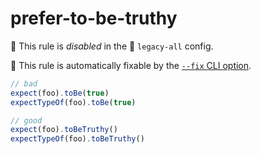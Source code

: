 # prefer-to-be-truthy

🚫 This rule is _disabled_ in the 🔵 `legacy-all` config.

🔧 This rule is automatically fixable by the [`--fix` CLI option](https://eslint.org/docs/latest/user-guide/command-line-interface#--fix).

<!-- end auto-generated rule header -->

```js
// bad
expect(foo).toBe(true)
expectTypeOf(foo).toBe(true)

// good
expect(foo).toBeTruthy()
expectTypeOf(foo).toBeTruthy()
```
